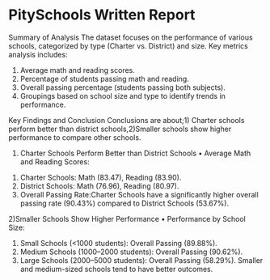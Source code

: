 # PitySchools Written Report
Summary of Analysis
The dataset focuses on the performance of various schools, categorized by type (Charter vs. District) and size. Key metrics analysis includes:
1.	Average math and reading scores.
2.	Percentage of students passing math and reading.
3.	Overall passing percentage (students passing both subjects).
4.	Groupings based on school size and type to identify trends in performance.

Key Findings and Conclusion
Conclusions are about;1) Charter schools perform better than district schools,2)Smaller schools show higher performance to compare other schools.

1) Charter Schools Perform Better than District Schools
•	Average Math and Reading Scores:
1.	Charter Schools: Math (83.47), Reading (83.90).
2.	District Schools: Math (76.96), Reading (80.97).
3.	Overall Passing Rate:Charter Schools have a significantly higher overall passing rate (90.43%) compared to District Schools (53.67%).

2)Smaller Schools Show Higher Performance
•	Performance by School Size:
1.	Small Schools (<1000 students): Overall Passing (89.88%).
2.	Medium Schools (1000–2000 students): Overall Passing (90.62%).
3.	Large Schools (2000–5000 students): Overall Passing (58.29%).
Smaller and medium-sized schools tend to have better outcomes.
